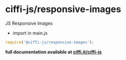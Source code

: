 # ciffi-js/responsive-images
JS Responsive Images

* import in main.js
```javascript
require('@ciffi-js/responsive-images');
```


__full documentation available at [ciffi.it/ciffi-js](https://www.ciffi.it/ciffi-js/docs/router)__